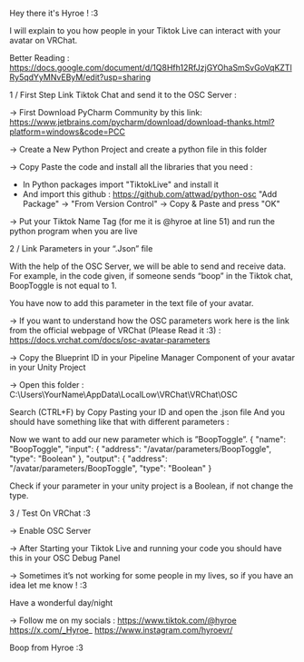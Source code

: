 Hey there it's Hyroe ! :3

I will explain to you how people in your Tiktok Live can interact with your avatar on VRChat.

Better Reading : https://docs.google.com/document/d/1Q8Hfh12RfJzjGYOhaSmSvGoVqKZTlRy5qdYyMNvEByM/edit?usp=sharing

1 / First Step Link Tiktok Chat and send it to the OSC Server :

→ First Download PyCharm Community by this link: https://www.jetbrains.com/pycharm/download/download-thanks.html?platform=windows&code=PCC

→ Create a New Python Project and create a python file in this folder

→ Copy Paste the code and install all the libraries that you need :
 - In Python packages import "TiktokLive" and install it
 - And import this github : https://github.com/attwad/python-osc
  "Add Package" → "From Version Control" → Copy & Paste and press "OK"

→ Put your Tiktok Name Tag (for me it is @hyroe at line 51) and run the python program when you are live

2 / Link Parameters in your “.Json” file

With the help of the OSC Server, we will be able to send and receive data.
For example, in the code given, if someone sends “boop” in the Tiktok chat, BoopToggle is not equal to 1.

You have now to add this parameter in the text file of your avatar.

→ If you want to understand how the OSC parameters work here is the link from the official webpage of VRChat (Please Read it :3) :
https://docs.vrchat.com/docs/osc-avatar-parameters

→ Copy the Blueprint ID in your Pipeline Manager Component of your avatar in your Unity Project

→ Open this folder : C:\Users\YourName\AppData\LocalLow\VRChat\VRChat\OSC

Search (CTRL+F) by Copy Pasting your ID and open the .json file
And you should have something like that with different parameters :

Now we want to add our new parameter which is ”BoopToggle”.
    {
      "name": "BoopToggle",
      "input": {
        "address": "/avatar/parameters/BoopToggle",
        "type": "Boolean"
      },
      "output": {
        "address": "/avatar/parameters/BoopToggle",
        "type": "Boolean"
      }

Check if your parameter in your unity project is a Boolean, if not change the type.

3 / Test On VRChat :3

→ Enable OSC Server

→ After Starting your Tiktok Live and running your code you should have this in your OSC Debug Panel

→ Sometimes it’s not working for some people in my lives, so if you have an idea let me know ! :3

Have a wonderful day/night

→ Follow me on my socials : 
https://www.tiktok.com/@hyroe
https://x.com/_Hyroe_
https://www.instagram.com/hyroevr/

Boop from Hyroe :3

